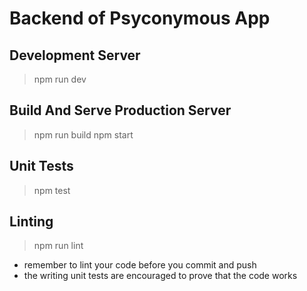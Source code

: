 # Backend of Psyconymous App

## Development Server
> npm run dev

## Build And Serve Production Server 
> npm run build
> npm start 

## Unit Tests
> npm test

## Linting 
> npm run lint

* remember to lint your code before you commit and push 
* the writing unit tests are encouraged to prove that the code works 
